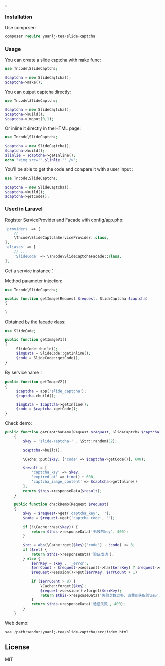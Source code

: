 <img src="https://tva1.sinaimg.cn/large/007S8ZIlgy1ghm3zqnkfhj30e60e6jxb.jpg" style="zoom:30%;" />

### Installation

Use composer:

```php
composer require yuanlj-tea/slide-captcha
```

### Usage

You can create a slide captcha with make func:

```php
use Tncode\SlideCaptcha;

$captcha = new SlideCaptcha();
$captcha->make();
```

You can output captcha directly:

```php
use Tncode\SlideCaptcha;

$captcha = new SlideCaptcha();
$captcha->build();
$captcha->imgout(0,1);
```

Or inline it directly in the HTML page:

```php
use Tncode\SlideCaptcha;

$captcha = new SlideCaptcha();
$captcha->build();
$linlie = $captcha->getInline();
echo "<img src='".$linlie."' />";
```

You'll be able to get the code and compare it with a user input :

```php
use Tncode\SlideCaptcha;

$captcha = new SlideCaptcha();
$captcha->build();
$captcha->getCode();
```

### Used in Laravel

Register ServiceProvider and Facade with config/app.php:

```php
'providers' => [
    // ...
    \Tncode\SlideCaptchaServiceProvider::class,
],
'aliases' => [
    // ...
    'SlideCode' => \Tncode\SlideCaptchaFacade::class,
],
```

Get a service instance：

Method parameter injection:

```php
use Tncode\SlideCaptcha;

public function getImage(Request $request, SlideCaptcha $captcha)
{
  
}
```

Obtained by the facade class:

```php
use SlideCode;

public function getImageV1()
{
     SlideCode::build();
     $imgData = SlideCode::getInline();
     $code = SlideCode::getCode();
}
```

By service name：

```php
public function getImageV2()
{
     $captcha = app('slide_captcha');
     $captcha->build();

     $imgData = $captcha->getInline();
     $code = $captcha->getCode();
}
```

Check demo:

```php
public function getCaptchaDemo(Request $request, SlideCaptcha $captcha)
    {
        $key = 'slide-captcha-' . \Str::random(32);

        $captcha->build();

        \Cache::put($key, ['code' => $captcha->getCode()], 600);

        $result = [
            'captcha_key' => $key,
            'expired_at' => time() + 600,
            'captcha_image_content' => $captcha->getInline()
        ];
        return $this->responseData($result);
    }

    public function checkDemo(Request $request)
    {
        $key = $request->get('captcha_key', '');
        $code = $request->get('captcha_code', '');

        if (!\Cache::has($key)) {
            return $this->responseData('无效的key', 400);
        }

        $ret = abs(\Cache::get($key)['code'] - $code) <= 3;
        if ($ret) {
            return $this->responseData('验证成功');
        } else {
            $errKey = $key . '_error';
            $errCount = $request->session()->has($errKey) ? $request->session()->get($errKey) : 1;
            $request->session()->put($errKey, $errCount + 1);

            if ($errCount > 8) {
                \Cache::forget($key);
                $request->session()->forget($errKey);
                return $this->responseData('失败次数过多，请重新获取验证码', 400);
            }
            return $this->responseData('验证失败', 400);
        }
    }
```

Web demo:

```php
see /path/vendor/yuanlj-tea/slide-captcha/src/index.html
```



## License

MIT